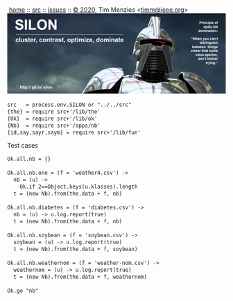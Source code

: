 <a name=top></a><p>       
&nbsp;[home](http://git.io/silon) ::
[src](https://github.com/timm/silon/raw/master/src) ::
[issues](http://git.io/silon) ::
<a href="https://github.com/timm/silon/raw/master/raw/master/LICENSE.md">&copy; 2020</a>,
Tim Menzies
<<a href="mailto:timm@ieee.org">timm&commat;ieee.org</a>>
<br>
[<img width=900 src="https://github.com/timm/silon/raw/master/etc/img/banner.jpg">](http://git.io/silon)<br>


    src   = process.env.SILON or "../../src"
    {the} = require src+'/lib/the'
    {Ok}  = require src+'/lib/ok'
    {Nb}  = require src+'/apps/nb'
    {id,say,sayr,saym} = require src+'/lib/fun'

Test cases

    Ok.all.nb = {}

    Ok.all.nb.one = (f = 'weather4.csv') ->
      nb = (u) ->
        Ok.if 2==Object.keys(u.klasses).length
      t = (new Nb).from(the.data + f, nb)

    Ok.all.nb.diabetes = (f = 'diabetes.csv') ->
      nb = (u) -> u.log.report(true)
      t = (new Nb).from(the.data + f, nb)

    Ok.all.nb.soybean = (f = 'soybean.csv') ->
      soybean = (u) -> u.log.report(true)
      t = (new Nb).from(the.data + f, soybean)

    Ok.all.nb.weathernom = (f = 'weather-nom.csv') ->
      weathernom = (u) -> u.log.report(true)
      t = (new Nb).from(the.data + f, weathernom)

    Ok.go "nb"
